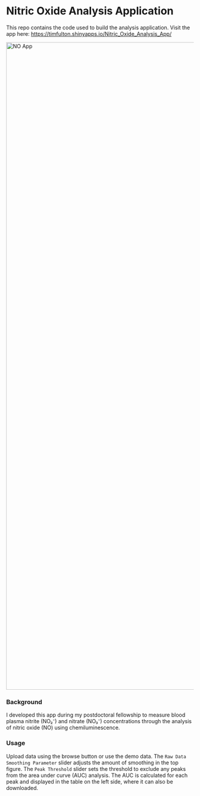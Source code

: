 # Nitric Oxide Analysis Application

This repo contains the code used to build the analysis application. Visit the app here: https://timfulton.shinyapps.io/Nitric_Oxide_Analysis_App/

<img width="1736" alt="NO App" src="https://github.com/user-attachments/assets/a9ed724a-e561-4cb6-84b8-8ed62af9b20c">


### Background

I developed this app during my postdoctoral fellowship to measure blood plasma nitrite (NO₂⁻) and nitrate (NO₃⁻) concentrations through the analysis of nitric oxide (NO) using chemiluminescence. 


### Usage

Upload data using the browse button or use the demo data. The `Raw Data Smoothing Parameter` slider adjusts the amount of smoothing in the top figure. The `Peak Threshold` slider sets the threshold to exclude any peaks from the area under curve (AUC) analysis. The AUC is calculated for each peak and displayed in the table on the left side, where it can also be downloaded.

